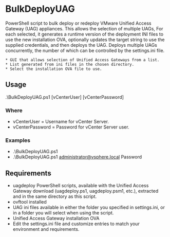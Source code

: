 # BulkDeployUAG

PowerShell script to bulk deploy or redeploy VMware Unified Access Gateway (UAG) appliances. This allows the selection of multiple UAGs, For each selected, it generates a runtime version of the deployment INI files to use the new installation OVA, optionally updates the target string to use the supplied credentials, and then deploys the UAG. Deploys multiple UAGs concurrently, the number of which can be controlled by the settings.ini file.

	* GUI that allows selection of Unified Access Gateways from a list.
	* List generated from ini files in the chosen directory.
	* Select the installation OVA file to use.

## Usage
.\BulkDeployUAG.ps1 [vCenterUser] [vCenterPassword]

### Where
* vCenterUser     = Username for vCenter Server.
* vCenterPassword  = Password for vCenter Server user.

### Examples
* .\BulkDeployUAG.ps1
* .\BulkDeployUAG.ps1 administrator@vsphere.local Password

## Requirements
* uagdeploy PowerShell scripts, available with the Unified Access Gateway download (uagdeploy.ps1, uagdeploy.psm1, etc.), extracted and in the same directory as this script.
* ovftool installed
* UAG ini files available in either the folder you specified in settings.ini, or in a folder you will select when using the script.
* Unified Access Gateway installation OVA
* Edit the settings.ini file and customize entries to match your environment and requirements.